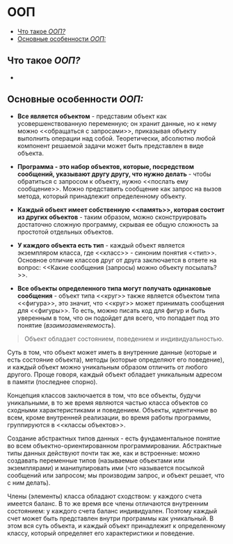 
# ООП
- [Что такое _ООП?_](#что-такое-ооп)
- [Основные особенности _ООП:_](#основные-особенности-ооп)

## Что такое _ООП?_
-

## Основные особенности _ООП:_
- __Все является объектом__ - представим объект как усовершенствованную переменную; он хранит данные, но к нему можно <<обращаться с запросами>>, приказывая объекту выполнить операции над собой. Теоретически, абсолютно любой
компонент решаемой задачи может быть представлен в виде объекта.

- __Программа - это набор объектов, которые, посредством сообщений, указывают другу другу, что нужно делать__ - чтобы обратиться с запросом к объекту, нужно <<послать ему сообщение>>. Можно представить сообщение как запрос
на вызов метода, который принадлежит определенному объекту.

- __Каждый объект имеет собственную <<память>>, которая состоит из других объектов__ - таким образом, можно сконструировать достаточно сложную программу, скрывая ее общую сложность за простотой отдельных объектов.

- __У каждого объекта есть тип__ - каждый объект является экземпляром класса, где <<класс>> - синоним понятия <<тип>>. Основное отличие классов друг от друга заключается в ответе на вопрос: <<Какие сообщения (запросы) можно
объекту посылать?>>.

- __Все объекты определенного типа могут получать одинаковые сообщения__ - объект типа <<круг>> также является объектом типа <<фигура>>, это значит, что <<круг>> может принимать сообщения для <<фигуры>>. То есть, можно писать
код для фигур и быть уверенным в том, что он подойдет для всего, что попадает под это понятие (_взаимозаменяемость_).

>Объект обладает состоянием, поведением и индивидуальностью.

Суть в том, что объект может иметь в внутренние данные (которые и есть состояние объекта), методы (которые определяют его поведение), и каждый объект можно уникальным образом отличить от любого другого. Проще говоря, каждый
объект обладает уникальным адресом в памяти (последнее спорно).

Концепция классов заключается в том, что все объекты, будучи уникальными, в то же время являются частью класса объектов со сходными характеристиками и поведением. Объекты, идентичные во всем, кроме внутренней реализации, во
время работы программы, группируются в <<классы объектов>>.

Создание абстрактных типов данных - есть фундаментальное понятие во всем объектно-ориентированном программировании. Абстрактные типы данных действуют почти так же, как и встроенные: можно создавать переменные типов (называемые
объектами или экземплярами) и манипулировать ими (что называется посылкой сообщений или запросом; мы производим запрос, и объект решает, что с ним делать).

Члены (элементы) класса обладают сходством: у каждого счета имеется баланс. В то же время все члены отличаются внутренним состоянием: у каждого счета баланс индивидуален. Поэтому каждый счет может быть представлен внутри
программы как уникальный. В этом вся суть объекта, и каждый объект принадлежит к определенному классу, который определяет его характеристики и поведение.